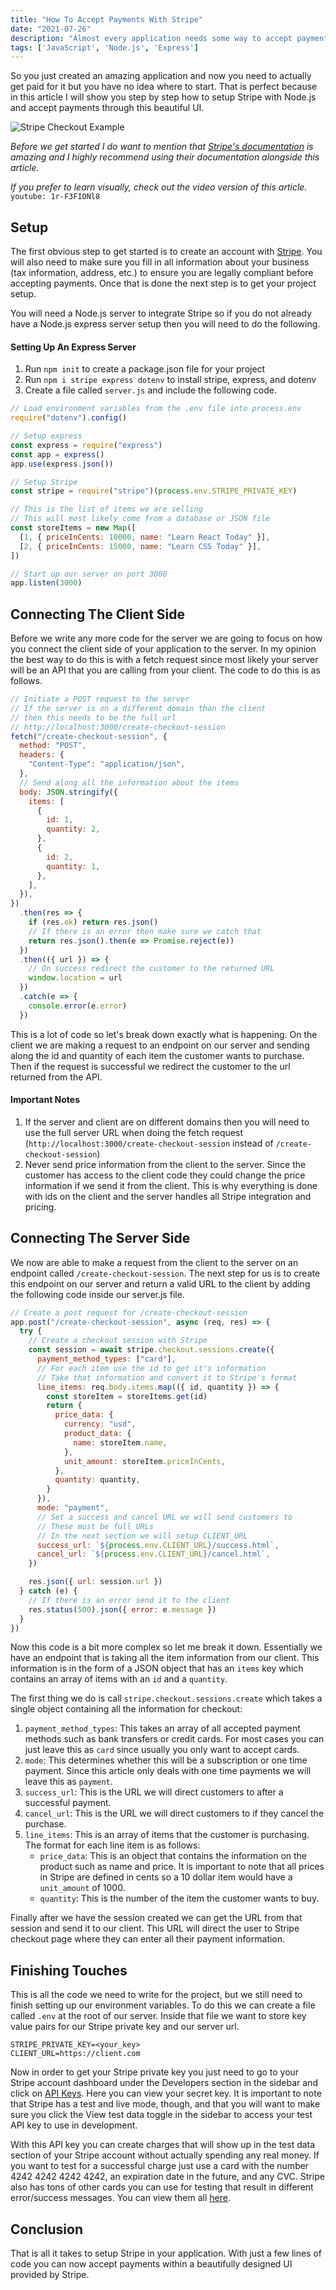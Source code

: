 ```yaml
---
title: "How To Accept Payments With Stripe"
date: "2021-07-26"
description: "Almost every application needs some way to accept payments so in this article I will show you how to easily configure Stripe in just a few lines of code."
tags: ['JavaScript', 'Node.js', 'Express']
---
```


So you just created an amazing application and now you need to actually get paid for it but you have no idea where to start. That is perfect because in this article I will show you step by step how to setup Stripe with Node.js and accept payments through this beautiful UI.

![Stripe Checkout Example](stripe-checkout.jpg)

*Before we get started I do want to mention that [Stripe's documentation](https://stripe.com/docs/payments/accept-a-payment?platform=web&ui=checkout) is amazing and I highly recommend using their documentation alongside this article.*

*If you prefer to learn visually, check out the video version of this article.*
`youtube: 1r-F3FIONl8`

## Setup

The first obvious step to get started is to create an account with [Stripe](https://stripe.com). You will also need to make sure you fill in all information about your business (tax information, address, etc.) to ensure you are legally compliant before accepting payments. Once that is done the next step is to get your project setup.

You will need a Node.js server to integrate Stripe so if you do not already have a Node.js express server setup then you will need to do the following.

#### Setting Up An Express Server

1. Run `npm init` to create a package.json file for your project
2. Run `npm i stripe express dotenv` to install stripe, express, and dotenv
3. Create a file called `server.js` and include the following code.
```js
// Load environment variables from the .env file into process.env
require("dotenv").config()

// Setup express
const express = require("express")
const app = express()
app.use(express.json())

// Setup Stripe
const stripe = require("stripe")(process.env.STRIPE_PRIVATE_KEY)

// This is the list of items we are selling
// This will most likely come from a database or JSON file
const storeItems = new Map([
  [1, { priceInCents: 10000, name: "Learn React Today" }],
  [2, { priceInCents: 15000, name: "Learn CSS Today" }],
])

// Start up our server on port 3000
app.listen(3000)
```

## Connecting The Client Side

Before we write any more code for the server we are going to focus on how you connect the client side of your application to the server. In my opinion the best way to do this is with a fetch request since most likely your server will be an API that you are calling from your client. The code to do this is as follows.
```js
// Initiate a POST request to the server
// If the server is on a different domain than the client
// then this needs to be the full url
// http://localhost:3000/create-checkout-session
fetch("/create-checkout-session", {
  method: "POST",
  headers: {
    "Content-Type": "application/json",
  },
  // Send along all the information about the items
  body: JSON.stringify({
    items: [
      {
        id: 1,
        quantity: 2,
      },
      {
        id: 2,
        quantity: 1,
      },
    ],
  }),
})
  .then(res => {
    if (res.ok) return res.json()
    // If there is an error then make sure we catch that
    return res.json().then(e => Promise.reject(e))
  })
  .then(({ url }) => {
    // On success redirect the customer to the returned URL
    window.location = url
  })
  .catch(e => {
    console.error(e.error)
  })
```
This is a lot of code so let's break down exactly what is happening. On the client we are making a request to an endpoint on our server and sending along the id and quantity of each item the customer wants to purchase. Then if the request is successful we redirect the customer to the url returned from the API.

#### Important Notes

1. If the server and client are on different domains then you will need to use the full server URL when doing the fetch request (`http://localhost:3000/create-checkout-session` instead of `/create-checkout-session`)
2. Never send price information from the client to the server. Since the customer has access to the client code they could change the price information if we send it from the client. This is why everything is done with ids on the client and the server handles all Stripe integration and pricing.

## Connecting The Server Side

We now are able to make a request from the client to the server on an endpoint called `/create-checkout-session`. The next step for us is to create this endpoint on our server and return a valid URL to the client by adding the following code inside our server.js file.
```js
// Create a post request for /create-checkout-session
app.post("/create-checkout-session", async (req, res) => {
  try {
    // Create a checkout session with Stripe
    const session = await stripe.checkout.sessions.create({
      payment_method_types: ["card"],
      // For each item use the id to get it's information
      // Take that information and convert it to Stripe's format
      line_items: req.body.items.map(({ id, quantity }) => {
        const storeItem = storeItems.get(id)
        return {
          price_data: {
            currency: "usd",
            product_data: {
              name: storeItem.name,
            },
            unit_amount: storeItem.priceInCents,
          },
          quantity: quantity,
        }
      }),
      mode: "payment",
      // Set a success and cancel URL we will send customers to
      // These must be full URLs
      // In the next section we will setup CLIENT_URL
      success_url: `${process.env.CLIENT_URL}/success.html`,
      cancel_url: `${process.env.CLIENT_URL}/cancel.html`,
    })

    res.json({ url: session.url })
  } catch (e) {
    // If there is an error send it to the client
    res.status(500).json({ error: e.message })
  }
})
```
Now this code is a bit more complex so let me break it down. Essentially we have an endpoint that is taking all the item information from our client. This information is in the form of a JSON object that has an `items` key which contains an array of items with an `id` and a `quantity`.

The first thing we do is call `stripe.checkout.sessions.create` which takes a single object containing all the information for checkout:

1. `payment_method_types`: This takes an array of all accepted payment methods such as bank transfers or credit cards. For most cases you can just leave this as `card` since usually you only want to accept cards.
2. `mode`: This determines whether this will be a subscription or one time payment. Since this article only deals with one time payments we will leave this as `payment`.
3. `success_url`: This is the URL we will direct customers to after a successful payment.
4. `cancel_url`: This is the URL we will direct customers to if they cancel the purchase.
5. `line_items`: This is an array of items that the customer is purchasing. The format for each line item is as follows:
    * `price_data`: This is an object that contains the information on the product such as name and price. It is important to note that all prices in Stripe are defined in cents so a 10 dollar item would have a `unit_amount` of 1000.
    * `quantity`: This is the number of the item the customer wants to buy.

Finally after we have the session created we can get the URL from that session and send it to our client. This URL will direct the user to Stripe checkout page where they can enter all their payment information.

## Finishing Touches

This is all the code we need to write for the project, but we still need to finish setting up our environment variables. To do this we can create a file called `.env` at the root of our server. Inside that file we want to store key value pairs for our Stripe private key and our server url.
```
STRIPE_PRIVATE_KEY=<your_key>
CLIENT_URL=https://client.com
```
Now in order to get your Stripe private key you just need to go to your Stripe account dashboard under the Developers section in the sidebar and click on [API Keys](https://dashboard.stripe.com/apikeys). Here you can view your secret key. It is important to note that Stripe has a test and live mode, though, and that you will want to make sure you click the View test data toggle in the sidebar to access your test API key to use in development.

With this API key you can create charges that will show up in the test data section of your Stripe account without actually spending any real money. If you want to test for a successful charge just use a card with the number 4242&nbsp;4242&nbsp;4242&nbsp;4242, an expiration date in the future, and any CVC. Stripe also has tons of other cards you can use for testing that result in different error/success messages. You can view them all [here](https://stripe.com/docs/testing#cards).

## Conclusion

That is all it takes to setup Stripe in your application. With just a few lines of code you can now accept payments within a beautifully designed UI provided by Stripe.